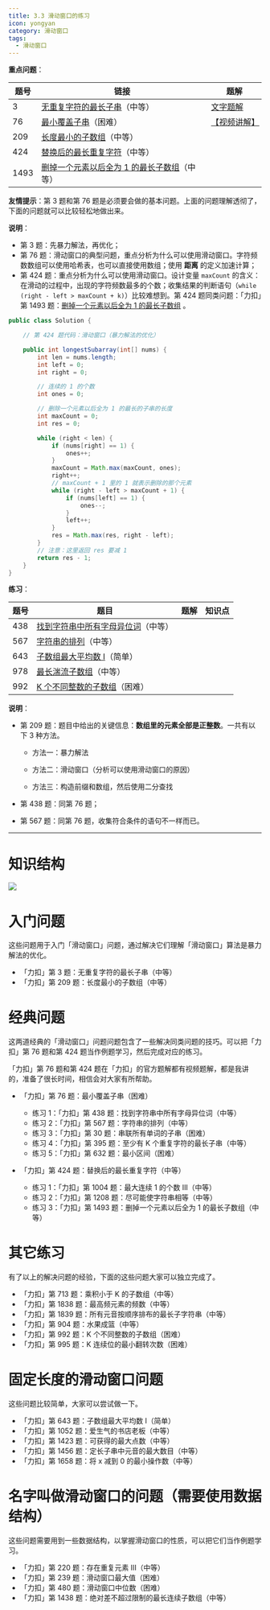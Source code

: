 ```yaml
---
title: 3.3 滑动窗口的练习
icon: yongyan
category: 滑动窗口
tags:
  - 滑动窗口
---
```


**重点问题**：

| 题号 | 链接                                                                                                                                | 题解                                                                                                                                                     |
| ---- | ----------------------------------------------------------------------------------------------------------------------------------- | -------------------------------------------------------------------------------------------------------------------------------------------------------- |
| 3    | [无重复字符的最长子串](https://leetcode-cn.com/problems/longest-substring-without-repeating-characters)（中等）                     | [文字题解](https://leetcode-cn.com/problems/longest-substring-without-repeating-characters/solution/ge-ban-fa-hua-dong-chuang-kou-dong-tai-gui-hua-pyt/) |
| 76   | [最小覆盖子串](https://leetcode-cn.com/problems/minimum-window-substring)（困难）                                                   | [【视频讲解】]()                                                                                                                                         |
| 209  | [长度最小的子数组](https://leetcode-cn.com/problems/minimum-size-subarray-sum)（中等）                                              |                                                                                                                                                          |
| 424  | [替换后的最长重复字符](https://leetcode-cn.com/problems/longest-repeating-character-replacement/)（中等）                           |                                                                                                                                                          |
| 1493 | [ 删掉一个元素以后全为 1 的最长子数组](https://leetcode-cn.com/problems/longest-subarray-of-1s-after-deleting-one-element/)（中等） |                                                                                                                                                          |

**友情提示**：第 3 题和第 76 题是必须要会做的基本问题。上面的问题理解透彻了，下面的问题就可以比较轻松地做出来。

**说明**：

- 第 3 题：先暴力解法，再优化；
- 第 76 题：滑动窗口的典型问题，重点分析为什么可以使用滑动窗口。字符频数数组可以使用哈希表，也可以直接使用数组；使用 **距离** 的定义加速计算；
- 第 424 题：重点分析为什么可以使用滑动窗口。设计变量 `maxCount` 的含义：在滑动的过程中，出现的字符频数最多的个数；收集结果的判断语句（`while (right - left > maxCount + k)`）比较难想到。第 424 题同类问题：「力扣」第 1493 题：[删掉一个元素以后全为 1 的最长子数组](https://leetcode-cn.com/problems/longest-subarray-of-1s-after-deleting-one-element/) 。

```Java []
public class Solution {

    // 第 424 题代码：滑动窗口（暴力解法的优化）

    public int longestSubarray(int[] nums) {
        int len = nums.length;
        int left = 0;
        int right = 0;

        // 连续的 1 的个数
        int ones = 0;

        // 删除一个元素以后全为 1 的最长的子串的长度
        int maxCount = 0;
        int res = 0;

        while (right < len) {
            if (nums[right] == 1) {
                ones++;
            }
            maxCount = Math.max(maxCount, ones);
            right++;
            // maxCount + 1 里的 1 就表示删除的那个元素
            while (right - left > maxCount + 1) {
                if (nums[left] == 1) {
                    ones--;
                }
                left++;
            }
            res = Math.max(res, right - left);
        }
        // 注意：这里返回 res 要减 1
        return res - 1;
    }
}
```

**练习**：

| 题号 | 题目                                                                                                  | 题解 | 知识点 |
| ---- | ----------------------------------------------------------------------------------------------------- | ---- | ------ |
| 438  | [找到字符串中所有字母异位词](https://leetcode-cn.com/problems/find-all-anagrams-in-a-string/)（中等） |      |        |
| 567  | [字符串的排列](https://leetcode-cn.com/problems/permutation-in-string)（中等）                        |      |        |
| 643  | [子数组最大平均数 I](https://leetcode-cn.com/problems/maximum-average-subarray-i)（简单）             |      |        |
| 978  | [最长湍流子数组](https://leetcode-cn.com/problems/longest-turbulent-subarray)（中等）                 |      |        |
| 992  | [K 个不同整数的子数组](https://leetcode-cn.com/problems/subarrays-with-k-different-integers)（困难）  |      |        |

**说明**：

- 第 209 题：题目中给出的关键信息：**数组里的元素全部是正整数**。一共有以下 3 种方法。

  - 方法一：暴力解法

  - 方法二：滑动窗口（分析可以使用滑动窗口的原因）

  - 方法三：构造前缀和数组，然后使用二分查找

- 第 438 题：同第 76 题；
- 第 567 题：同第 76 题，收集符合条件的语句不一样而已。

---

# 知识结构

![](https://files.mdnice.com/user/5576/5acc6da0-7aac-42b6-8cb3-5fb1701511b5.png)

# 入门问题

这些问题用于入门「滑动窗口」问题，通过解决它们理解「滑动窗口」算法是暴力解法的优化。

- 「力扣」第 3 题：无重复字符的最长子串（中等）
- 「力扣」第 209 题：长度最小的子数组（中等）

# 经典问题

这两道经典的「滑动窗口」问题问题包含了一些解决同类问题的技巧。可以把「力扣」第 76 题和第 424 题当作例题学习，然后完成对应的练习。

「力扣」第 76 题和第 424 题在「力扣」的官方题解都有视频题解，都是我讲的，准备了很长时间，相信会对大家有所帮助。

- 「力扣」第 76 题：最小覆盖子串（困难）

  - 练习 1：「力扣」第 438 题：找到字符串中所有字母异位词（中等）
  - 练习 2：「力扣」第 567 题：字符串的排列（中等）
  - 练习 3：「力扣」第 30 题：串联所有单词的子串（困难）
  - 练习 4：「力扣」第 395 题：至少有 K 个重复字符的最长子串（中等）
  - 练习 5：「力扣」第 632 题：最小区间（困难）

- 「力扣」第 424 题：替换后的最长重复字符（中等）

  - 练习 1：「力扣」第 1004 题：最大连续 1 的个数 III（中等）
  - 练习 2：「力扣」第 1208 题：尽可能使字符串相等（中等）
  - 练习 3：「力扣」第 1493 题：删掉一个元素以后全为 1 的最长子数组（中等）

# 其它练习

有了以上的解决问题的经验，下面的这些问题大家可以独立完成了。

- 「力扣」第 713 题：乘积小于 K 的子数组（中等）
- 「力扣」第 1838 题：最高频元素的频数（中等）
- 「力扣」第 1839 题：所有元音按顺序排布的最长子字符串（中等）
- 「力扣」第 904 题：水果成篮（中等）
- 「力扣」第 992 题：K 个不同整数的子数组（困难）
- 「力扣」第 995 题：K 连续位的最小翻转次数（困难）

# 固定长度的滑动窗口问题

这些问题比较简单，大家可以尝试做一下。

- 「力扣」第 643 题：子数组最大平均数 I（简单）
- 「力扣」第 1052 题：爱生气的书店老板（中等）
- 「力扣」第 1423 题：可获得的最大点数（中等）
- 「力扣」第 1456 题：定长子串中元音的最大数目（中等）
- 「力扣」第 1658 题：将 x 减到 0 的最小操作数（中等）

# 名字叫做滑动窗口的问题（需要使用数据结构）

这些问题需要用到一些数据结构，以掌握滑动窗口的性质，可以把它们当作例题学习。

- 「力扣」第 220 题：存在重复元素 III（中等）
- 「力扣」第 239 题：滑动窗口最大值（困难）
- 「力扣」第 480 题：滑动窗口中位数（困难）
- 「力扣」第 1438 题：绝对差不超过限制的最长连续子数组（中等）
